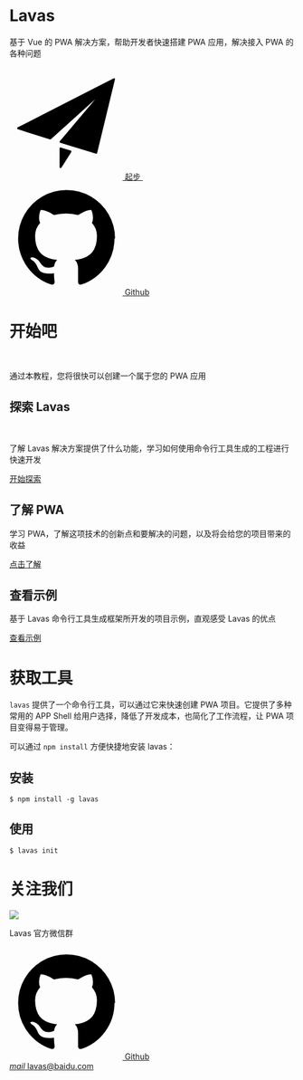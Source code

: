 <style lang="stylus" scoped="off">
.md-content
    padding 0
</style>

<style lang="stylus">
$color-black = #263238
$color-blue = rgb(40, 116, 240)
$color-white = #fff
$color-grey = #ccc
$color-grey-light = #f0f5f6
$color-green = #4caf50

.md-related-wrapper
    display none

.to-github
    display none

.m-container
    width 100%

.m-box
    max-width 1200px
    overflow hidden
    margin 0 auto
    padding 0 20px

.m-title
    padding 0
    margin-bottom 20px
    border-left 4px solid $color-blue
    padding-left 14px
    padding-bottom 0
    line-height 1

.m-def
    color $color-white
    text-align center
    overflow hidden
    padding-top 60px
    padding-bottom 40px

    h1
        color $color-white
        font-size 48px
        margin-bottom 20px

    p
        margin-bottom 40px

    .btn-box
        text-align center


    .m-btn
        display inline-block

.m-intro
    max-width 1200px
    overflow hidden
    margin 0 auto
    padding-bottom 30px

.m-intro-box
    width 33.33%
    float left
    padding 0 20px 0 0
    box-sizing border-box

    h2
        text-align center

.m-btn
    display block
    position relative
    overflow hidden
    width 200px
    height 40px
    line-height 40px
    border-radius 3px
    text-align center
    margin 0 auto
    font-weight 600
    box-shadow 0 1px 5px rgba(0, 0, 0, .2), 0 2px 2px rgba(0, 0, 0, .14), 0 3px 1px -2px rgba(0, 0, 0, .12)

    &:hover
        text-decoration none

    &:active
        box-shadow 0 5px 5px -3px rgba(0, 0, 0, .2), 0 8px 10px 1px rgba(0, 0, 0, .14), 0 3px 14px 2px rgba(0, 0, 0, .12)

    &.m-blue
        color $color-white

    &.m-grey
        color $color-black
        background $color-grey

    &.m-green
        color $color-white
        background $color-green

    &.m-white
        color $color-black
        background $color-white

.icon-svg
    width 16px
    height 16px
    vertical-align middle
    fill $color-black
    margin-top -3px

.m-blue
    background $color-blue !important

.m-grey-light
    background $color-grey-light

.m-tool
    padding-bottom 40px
.m-code-box
    overflow hidden
.m-code
    float left
    width 50%
    box-sizing border-box
    h2
        margin 20px 0 10px
    &:nth-child(odd)
        padding-right 15px
    &:nth-child(even)
        padding-left 15px
    pre
        padding 12px
        code
            margin 0
    h3
        margin-bottom 10px

@media screen and (min-width: 1001px)
    .m-intro-box
        p
            height 90px
@media screen and (max-width: 1000px)
    .m-code
        float none
        width 100%
        padding 0 !important

@media screen and (max-width: 900px)
    .m-intro-box
        h2
            height 48px

        p
            height 110px


@media screen and (max-width: 800px)
    .m-intro-box
        width 100%
        padding 0

        h2
            height auto

        p
            height auto

@media screen and (max-width: 600px)
    .m-def
        .btn-box
            .m-btn
                display block
                margin-bottom 10px

</style>

<div class="m-container m-blue">
    <div class="m-box m-def">
        <h1>Lavas</h1>
        <p>基于 Vue 的 PWA 解决方案，帮助开发者快速搭建 PWA 应用，解决接入 PWA 的各种问题</p>
        <div class="btn-box">
            <a class="m-btn m-white" href="/guide/vue/doc/vue/01-foundation/02-quick-tour-by-cli">
                <div class="md-ripple"></div>
                <svg t="1498645229475" class="icon-svg" style="" viewBox="0 0 1024 1024" version="1.1" xmlns="http://www.w3.org/2000/svg" p-id="3493" xmlns:xlink="http://www.w3.org/1999/xlink" width="200" height="200">
                    <path d="M951.975936 107.853824c-2.75968-2.184192-6.536192-2.57024-9.614336-0.944128L74.161152 550.883328c-3.231744 1.659904-5.136384 5.085184-4.855808 8.702976 0.318464 3.615744 2.761728 6.690816 6.221824 7.794688l290.622464 92.377088c3.057664 0.959488 6.360064 0.242688 8.704-1.88928L776.901632 295.631872 455.88992 675.607552c-1.941504 2.28864-2.604032 5.41696-1.747968 8.29952 0.854016 2.884608 3.09248 5.157888 5.971968 6.030336l322.486272 98.23232c0.833536 0.263168 1.714176 0.384 2.5856 0.384 1.533952 0 3.072-0.402432 4.438016-1.17248 2.12992-1.220608 3.6864-3.265536 4.261888-5.661696L955.117568 116.992C955.943936 113.586176 954.715136 110.021632 951.975936 107.853824z" p-id="3494"></path>
                    <path d="M554.471424 760.485888l-89.129984-27.4176c-2.692096-0.874496-5.659648-0.349184-7.933952 1.343488-2.289664 1.698816-3.636224 4.370432-3.636224 7.201792l0 168.221696c0 3.986432 2.624512 7.48032 6.464512 8.597504 0.805888 0.228352 1.645568 0.350208 2.48832 0.350208 3.004416 0 5.885952-1.52064 7.549952-4.160512l89.119744-140.798976c1.504256-2.361344 1.819648-5.279744 0.841728-7.882752C559.273984 763.319296 557.140992 761.309184 554.471424 760.485888z" p-id="3495"></path>
                </svg>
                起步
            </a>
            &nbsp;
            <a class="m-btn m-grey" target="_blank" href="https://github.com/lavas-project">
                <div class="md-ripple"></div>
                <svg t="1498641781602" class="icon-svg" style="" viewBox="0 0 1024 1024" version="1.1" xmlns="http://www.w3.org/2000/svg" p-id="2360" xmlns:xlink="http://www.w3.org/1999/xlink" width="200" height="200">
                    <path d="M950.857143 512q0 143.428571-83.714286 258t-216.285714 158.571429q-15.428571 2.857143-22.571429-4t-7.142857-17.142857l0-120.571429q0-55.428571-29.714286-81.142857 32.571429-3.428571 58.571429-10.285714t53.714286-22.285714 46.285714-38 30.285714-60 11.714286-86q0-69.142857-45.142857-117.714286 21.142857-52-4.571429-116.571429-16-5.142857-46.285714 6.285714t-52.571429 25.142857l-21.714286 13.714286q-53.142857-14.857143-109.714286-14.857143t-109.714286 14.857143q-9.142857-6.285714-24.285714-15.428571t-47.714286-22-49.142857-7.714286q-25.142857 64.571429-4 116.571429-45.142857 48.571429-45.142857 117.714286 0 48.571429 11.714286 85.714286t30 60 46 38.285714 53.714286 22.285714 58.571429 10.285714q-22.857143 20.571429-28 58.857143-12 5.714286-25.714286 8.571429t-32.571429 2.857143-37.428571-12.285714-31.714286-35.714286q-10.857143-18.285714-27.714286-29.714286t-28.285714-13.714286l-11.428571-1.714286q-12 0-16.571429 2.571429t-2.857143 6.571429 5.142857 8 7.428571 6.857143l4 2.857143q12.571429 5.714286 24.857143 21.714286t18 29.142857l5.714286 13.142857q7.428571 21.714286 25.142857 35.142857t38.285714 17.142857 39.714286 4 31.714286-2l13.142857-2.285714q0 21.714286 2.857143 50.857143t2.857143 30.857143q0 10.285714-7.428571 17.142857t-22.857143 4q-132.571429-44-216.285714-158.571429t-83.714286-258q0-119.428571 58.857143-220.285714t159.714286-159.714286 220.285714-58.857143 220.285714 58.857143 159.714286 159.714286 58.857143 220.285714z" p-id="2361"></path>
                </svg>
                Github
            </a>
        </div>
    </div>
</div>
<div class="m-box">
    <h1 class="m-title">开始吧</h1>
    <p>通过本教程，您将很快可以创建一个属于您的 PWA 应用</p>
</div>
<div class="m-intro m-box">
    <div class="m-intro-box">
        <h2>探索 Lavas</h2>
        <p>了解 Lavas 解决方案提供了什么功能，学习如何使用命令行工具生成的工程进行快速开发</p>
        <a class="m-btn m-blue" href="/guide/vue/doc/vue/01-foundation/00-lavas-start"><div class="md-ripple"></div>开始探索</a>
    </div>
    <div class="m-intro-box">
        <h2>了解 PWA</h2>
        <p>学习 PWA，了解这项技术的创新点和要解决的问题，以及将会给您的项目带来的收益</p>
        <a class="m-btn m-blue" href="/doc"><div class="md-ripple"></div>点击了解</a>
    </div>
    <div class="m-intro-box">
        <h2>查看示例</h2>
        <p>基于 Lavas 命令行工具生成框架所开发的项目示例，直观感受 Lavas 的优点</p>
        <a class="m-btn m-blue" href="/demo"><div class="md-ripple"></div>查看示例</a>
    </div>
</div>

<div class="m-container m-grey-light">
    <div class="m-box m-tool">
        <h1 class="m-title">获取工具</h1>
        <p>
            <code>lavas</code> 提供了一个命令行工具，可以通过它来快速创建 PWA 项目。它提供了多种常用的 APP Shell 给用户选择，降低了开发成本，也简化了工作流程，让 PWA 项目变得易于管理。
        </p>
        <p>可以通过 <code>npm install</code> 方便快捷地安装 lavas：</p>
        <div class="m-code-box">
            <div class="m-code">
                <h2>安装</h2>
                <pre><code><span class="hljs-meta">$</span> <span class="hljs-built_in">npm</span> install -g <span class="hljs-keyword">lavas</span></code></pre>
            </div>
            <div class="m-code">
                <h2>使用</h2>
                <pre><code><span class="hljs-meta">$</span> <span class="hljs-keyword">lavas</span> init</code></pre>
            </div>
        </div>
    </div>
</div>

<style lang="stylus">
$color-black = #263238
$color-blue = rgb(40, 116, 240)
$color-white = #fff
$color-grey = #ccc
$color-grey-light = #f0f5f6
$color-green = #4caf50

.m-contact
    padding-bottom 40px
.contact-wrapper
    padding-top 40px
    width 460px
    display flex
    margin 0 auto

.qrcode-wrapper
    text-align center
    img
        display block
        margin 0 auto
        width 200px
        height 200px
.other-contact-wrapper
    padding-top 40px
    margin-left 60px

.contact-item
    margin-bottom 20px
    padding 10px 20px
    border-radius 4px
    display block
    position relative
    overflow hidden
    &:hover
        text-decoration none

    &.github
        color #fff
        background $color-blue
        .icon-svg
            fill #fff
    &.email
        color $color-black
        background $color-grey
    .icon-svg
        width 1em
        height 1em
    .material-icons
        vertical-align middle
        margin-top -3px
        font-size 1em

@media screen and (max-width: 600px)
    .contact-wrapper
        display block
        width auto
    .other-contact-wrapper
        margin-left 0
    .contact-item
        width 200px
        margin 20px auto

</style>

<div class="m-container">
    <div class="m-box m-contact">
        <h1 class="m-title">关注我们</h1>
        <div class="contact-wrapper">
            <div class="qrcode-wrapper">
                <img src="//gss0.baidu.com/9rkZbzqaKgQUohGko9WTAnF6hhy/assets/lavas-web/qrcode-dfd284c4.png">
                <p>Lavas 官方微信群</p>
            </div>
            <div class="other-contact-wrapper">
                <a class="contact-item github ui-dep-2" target="_blank"
                    href="https://www.github.com/lavas-project"
                >
                    <div class="md-ripple"></div>
                    <svg t="1498641781602" class="icon-svg" viewBox="0 0 1024 1024" version="1.1" xmlns="http://www.w3.org/2000/svg" p-id="2360" xmlns:xlink="http://www.w3.org/1999/xlink" width="200" height="200">
                        <path d="M950.857143 512q0 143.428571-83.714286 258t-216.285714 158.571429q-15.428571 2.857143-22.571429-4t-7.142857-17.142857l0-120.571429q0-55.428571-29.714286-81.142857 32.571429-3.428571 58.571429-10.285714t53.714286-22.285714 46.285714-38 30.285714-60 11.714286-86q0-69.142857-45.142857-117.714286 21.142857-52-4.571429-116.571429-16-5.142857-46.285714 6.285714t-52.571429 25.142857l-21.714286 13.714286q-53.142857-14.857143-109.714286-14.857143t-109.714286 14.857143q-9.142857-6.285714-24.285714-15.428571t-47.714286-22-49.142857-7.714286q-25.142857 64.571429-4 116.571429-45.142857 48.571429-45.142857 117.714286 0 48.571429 11.714286 85.714286t30 60 46 38.285714 53.714286 22.285714 58.571429 10.285714q-22.857143 20.571429-28 58.857143-12 5.714286-25.714286 8.571429t-32.571429 2.857143-37.428571-12.285714-31.714286-35.714286q-10.857143-18.285714-27.714286-29.714286t-28.285714-13.714286l-11.428571-1.714286q-12 0-16.571429 2.571429t-2.857143 6.571429 5.142857 8 7.428571 6.857143l4 2.857143q12.571429 5.714286 24.857143 21.714286t18 29.142857l5.714286 13.142857q7.428571 21.714286 25.142857 35.142857t38.285714 17.142857 39.714286 4 31.714286-2l13.142857-2.285714q0 21.714286 2.857143 50.857143t2.857143 30.857143q0 10.285714-7.428571 17.142857t-22.857143 4q-132.571429-44-216.285714-158.571429t-83.714286-258q0-119.428571 58.857143-220.285714t159.714286-159.714286 220.285714-58.857143 220.285714 58.857143 159.714286 159.714286 58.857143 220.285714z" p-id="2361"></path>
                    </svg>
                    Github
                </a>
                <a class="contact-item email ui-dep-2"
                    href="mailto:lavas@baidu.com"
                >
                    <div class="md-ripple"></div>
                    <i class="material-icons">mail</i>
                    lavas@baidu.com
                </a>
            </div>
        </div>
    </div>
</div>
